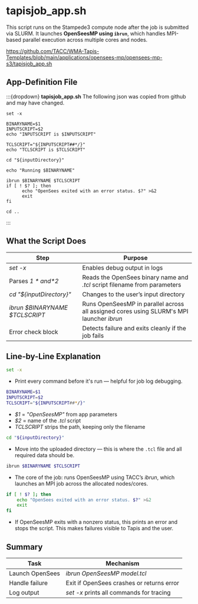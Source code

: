 # tapisjob_app.sh

This script runs on the Stampede3 compute node after the job is submitted via SLURM. It launches **OpenSeesMP using `ibrun`**, which handles MPI-based parallel execution across multiple cores and nodes.

https://github.com/TACC/WMA-Tapis-Templates/blob/main/applications/opensees-mp/opensees-mp-s3/tapisjob_app.sh

## App-Definition File
:::{dropdown} **tapisjob_app.sh**
The following json was copied from github and may have changed.

```
set -x

BINARYNAME=$1
INPUTSCRIPT=$2
echo "INPUTSCRIPT is $INPUTSCRIPT"

TCLSCRIPT="${INPUTSCRIPT##*/}"
echo "TCLSCRIPT is $TCLSCRIPT"

cd "${inputDirectory}"

echo "Running $BINARYNAME"

ibrun $BINARYNAME $TCLSCRIPT
if [ ! $? ]; then
      echo "OpenSees exited with an error status. $?" >&2
      exit
fi

cd ..

```
:::

## What the Script Does

| Step                           | Purpose                                                                                  |
| ------------------------------ | ---------------------------------------------------------------------------------------- |
| *set -x*                       | Enables debug output in logs                                                             |
| Parses *$1* and *$2*           | Reads the OpenSees binary name and *.tcl* script filename from parameters                |
| *cd "${inputDirectory}"*       | Changes to the user’s input directory                                                    |
| *ibrun $BINARYNAME $TCLSCRIPT* | Runs OpenSeesMP in parallel across all assigned cores using SLURM's MPI launcher *ibrun* |
| Error check block              | Detects failure and exits cleanly if the job fails                                       |

## Line-by-Line Explanation

```bash
set -x
```

* Print every command before it's run — helpful for job log debugging.

```bash
BINARYNAME=$1
INPUTSCRIPT=$2
TCLSCRIPT="${INPUTSCRIPT##*/}"
```

* *$1* = *"OpenSeesMP"* from app parameters
* *$2* = name of the *.tcl* script
* *TCLSCRIPT* strips the path, keeping only the filename

```bash
cd "${inputDirectory}"
```

* Move into the uploaded directory — this is where the `.tcl` file and all required data should be.

```bash
ibrun $BINARYNAME $TCLSCRIPT
```

* The core of the job: runs OpenSeesMP using TACC’s *ibrun*, which launches an MPI job across the allocated nodes/cores.

```bash
if [ ! $? ]; then
    echo "OpenSees exited with an error status. $?" >&2
    exit
fi
```

* If OpenSeesMP exits with a nonzero status, this prints an error and stops the script. This makes failures visible to Tapis and the user.

## Summary

| Task            | Mechanism                                 |
| --------------- | ----------------------------------------- |
| Launch OpenSees | *ibrun OpenSeesMP model.tcl*              |
| Handle failure  | Exit if OpenSees crashes or returns error |
| Log output      | *set -x* prints all commands for tracing  |



